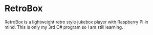 # RetroBox
 RetroBox is a lightweight retro style jukebox player with Raspberry Pi in mind. This is only my 3rd C# program so I am still learning. 